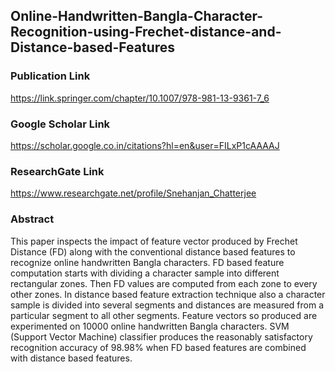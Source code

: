 ## Online-Handwritten-Bangla-Character-Recognition-using-Frechet-distance-and-Distance-based-Features
### Publication Link
https://link.springer.com/chapter/10.1007/978-981-13-9361-7_6
### Google Scholar Link
https://scholar.google.co.in/citations?hl=en&user=FILxP1cAAAAJ
### ResearchGate Link
https://www.researchgate.net/profile/Snehanjan_Chatterjee
### Abstract
This paper inspects the impact of feature vector produced by Frechet Distance (FD) along with the conventional distance based features to recognize online handwritten Bangla characters. FD based feature computation starts with dividing a character sample into different rectangular zones. Then FD values are computed from each zone to every other zones. In distance based feature extraction technique also a character sample is divided into several segments and distances are measured from a particular segment to all other segments. Feature vectors so produced are experimented on 10000 online handwritten Bangla characters. SVM (Support Vector Machine) classifier produces the reasonably satisfactory recognition accuracy of 98.98% when FD based features are combined with distance based features.
